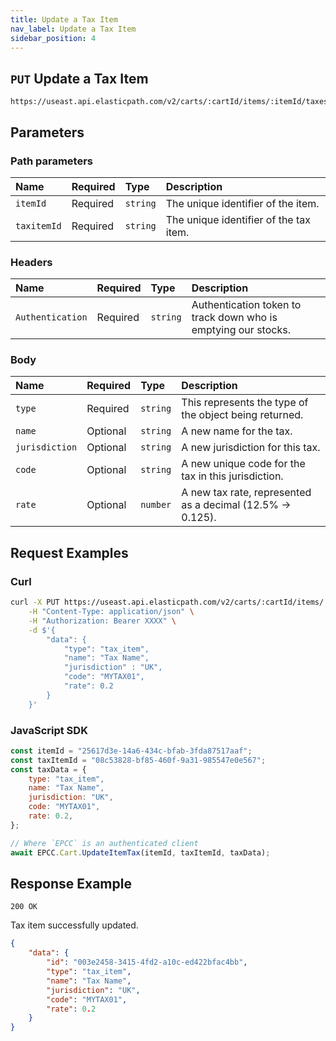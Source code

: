 ```yaml
---
title: Update a Tax Item
nav_label: Update a Tax Item
sidebar_position: 4
---
```


## `PUT` Update a Tax Item

```http
https://useast.api.elasticpath.com/v2/carts/:cartId/items/:itemId/taxes/:taxitemId
```

## Parameters

### Path parameters

| Name             | Required | Type     | Description                         |
|:-----------------|:---------|:---------|:------------------------------------|
| `itemId`         | Required | `string` | The unique identifier of the item.   |
| `taxitemId`      | Required | `string` | The unique identifier of the tax item. |

### Headers

| Name             | Required | Type     | Description                         |
|:-----------------|:---------|:---------|:------------------------------------|
| `Authentication` | Required | `string` | Authentication token to track down who is emptying our stocks. |

### Body

| Name           | Required | Type     | Description                           |
|:---------------|:---------|:---------|:--------------------------------------|
| `type`         | Required | `string` | This represents the type of the object being returned. |
| `name`         | Optional | `string` | A new name for the tax.               |
| `jurisdiction` | Optional | `string` | A new jurisdiction for this tax.      |
| `code`         | Optional | `string` | A new unique code for the tax in this jurisdiction. |
| `rate`         | Optional | `number` | A new tax rate, represented as a decimal (12.5% -> 0.125). |

## Request Examples

### Curl

```bash
curl -X PUT https://useast.api.elasticpath.com/v2/carts/:cartId/items/:itemId/taxes/:taxID \
    -H "Content-Type: application/json" \
    -H "Authorization: Bearer XXXX" \
    -d $'{
        "data": {
            "type": "tax_item",
            "name": "Tax Name",
            "jurisdiction" : "UK",
            "code": "MYTAX01",
            "rate": 0.2
        }
    }'
```

### JavaScript SDK

```javascript
const itemId = "25617d3e-14a6-434c-bfab-3fda87517aaf";
const taxItemId = "08c53828-bf85-460f-9a31-985547e0e567";
const taxData = {
    type: "tax_item",
    name: "Tax Name",
    jurisdiction: "UK",
    code: "MYTAX01",
    rate: 0.2,
};

// Where `EPCC` is an authenticated client
await EPCC.Cart.UpdateItemTax(itemId, taxItemId, taxData);
```

## Response Example

`200 OK`

Tax item successfully updated.

```json
{
    "data": {
        "id": "003e2458-3415-4fd2-a10c-ed422bfac4bb",
        "type": "tax_item",
        "name": "Tax Name",
        "jurisdiction": "UK",
        "code": "MYTAX01",
        "rate": 0.2
    }
}
```
